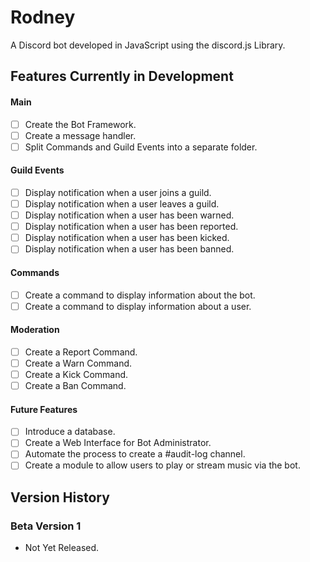 # Rodney
A Discord bot developed in JavaScript using the discord.js Library.

## Features Currently in Development
#### Main
- [ ] Create the Bot Framework.
- [ ] Create a message handler.
- [ ] Split Commands and Guild Events into a separate folder.

#### Guild Events
- [ ] Display notification when a user joins a guild.
- [ ] Display notification when a user leaves a guild.
- [ ] Display notification when a user has been warned.
- [ ] Display notification when a user has been reported.
- [ ] Display notification when a user has been kicked.
- [ ] Display notification when a user has been banned.

#### Commands
- [ ] Create a command to display information about the bot.
- [ ] Create a command to display information about a user.

#### Moderation
- [ ] Create a Report Command.
- [ ] Create a Warn Command.
- [ ] Create a Kick Command.
- [ ] Create a Ban Command.

#### Future Features
- [ ] Introduce a database.
- [ ] Create a Web Interface for Bot Administrator.
- [ ] Automate the process to create a #audit-log channel.
- [ ] Create a module to allow users to play or stream music via the bot.

## Version History
### Beta Version 1
- Not Yet Released.
